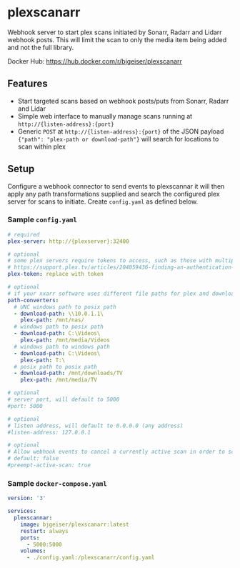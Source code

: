 # plexscanarr
Webhook server to start plex scans initiated by Sonarr, Radarr and Lidarr webhook posts.  This will limit the scan to only the media item being added and not the full library.  

Docker Hub: https://hub.docker.com/r/bjgeiser/plexscanarr

## Features
* Start targeted scans based on webhook posts/puts from Sonarr, Radarr and Lidar
* Simple web interface to manually manage scans running at `http://{listen-address}:{port}`
* Generic `POST` at `http://{listen-address}:{port}` of the JSON payload `{"path": "plex-path or download-path"}` will search for locations to scan within plex

## Setup
Configure a webhook connector to send events to plexscannar it will then apply any path transformations supplied and search the configured plex server for scans to initiate.
Create `config.yaml` as defined below.

### Sample `config.yaml`
```yaml
# required
plex-server: http://{plexserver}:32400

# optional
# some plex servers require tokens to access, such as those with multiple local users
# https://support.plex.tv/articles/204059436-finding-an-authentication-token-x-plex-token/
plex-token: replace with token

# optional
# if your xxarr software uses different file paths for plex and downloads enter conversions here
path-converters:
  # UNC windows path to posix path
  - download-path: \\10.0.1.1\
    plex-path: /mnt/nas/
  # windows path to posix path  
  - download-path: C:\Videos\
    plex-path: /mnt/media/Videos
  # windows path to windows path  
  - download-path: C:\Videos\
    plex-path: T:\
  # posix path to posix path  
  - download-path: /mnt/downloads/TV
    plex-path: /mnt/media/TV

# optional
# server port, will default to 5000
#port: 5000

# optional
# listen address, will default to 0.0.0.0 (any address)
#listen-address: 127.0.0.1

# optional
# Allow webhook events to cancel a currently active scan in order to scan new media faster 
# default: false
#preempt-active-scan: true
```

### Sample `docker-compose.yaml`
```yaml
version: '3'

services:
  plexscannar:
    image: bjgeiser/plexscanarr:latest
    restart: always
    ports:
      - 5000:5000
    volumes:
      - ./config.yaml:/plexscanarr/config.yaml
```